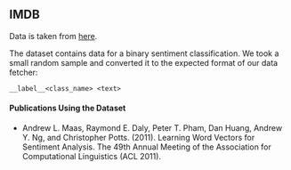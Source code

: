 ## IMDB

Data is taken from [here](http://ai.stanford.edu/~amaas/data/sentiment/).

The dataset contains data for a binary sentiment classification. 
We took a small random sample and converted it to the expected format of our data fetcher:
```
__label__<class_name> <text>
```

#### Publications Using the Dataset

* Andrew L. Maas, Raymond E. Daly, Peter T. Pham, Dan Huang, Andrew Y. Ng, and Christopher Potts. (2011). Learning Word Vectors for Sentiment Analysis. The 49th Annual Meeting of the Association for Computational Linguistics (ACL 2011).